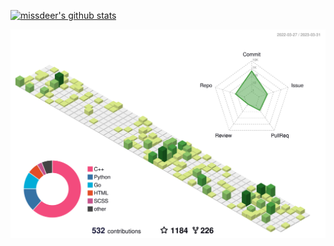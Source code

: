 [![missdeer's github stats](https://github-readme-stats.vercel.app/api?username=missdeer&show_icons=true&include_all_commits=true)](https://github.com/anuraghazra/github-readme-stats)

![](./profile-3d-contrib/profile-green-animate.svg)
